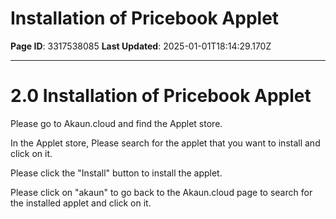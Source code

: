 # Installation of Pricebook Applet

**Page ID**: 3317538085
**Last Updated**: 2025-01-01T18:14:29.170Z

---

# 2.0 Installation of Pricebook Applet
Please go to Akaun.cloud and find the Applet store.

In the Applet store, Please search for the applet that you want to install and click on it.

Please click the "Install" button to install the applet.

Please click on "akaun" to go back to the Akaun.cloud page to search for the installed applet and click on it.
